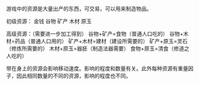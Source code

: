 游戏中的资源是大量出产的东西，可交易，可以用来制造物品。

初级资源：
金钱
谷物
矿产
木材
原玉

高级资源：（需要进一步加工得到）
谷物+矿产=食物（普通人口吃的）
谷物+木材=药品（普通人口用的）
矿产+木材=建材（建设所需要的）
矿产+原玉=灵石（修炼所需要的）
木材+原玉=器胚（制造法器需要）
食物+原玉=清食（修道之人吃的）

带在身上的资源会影响移动速度。影响的程度和数量有关。此外每种资源有重量因子，因此相同数量的不同的资源，影响的程度也不同。

